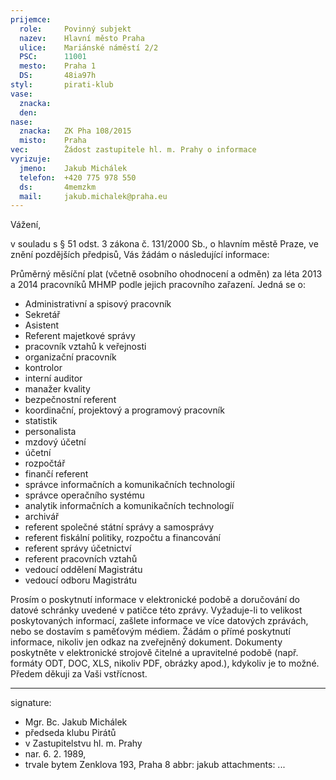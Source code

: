 ```yaml
---
prijemce: 
  role:     Povinný subjekt
  nazev:    Hlavní město Praha
  ulice:    Mariánské náměstí 2/2
  PSC:      11001
  mesto:    Praha 1
  DS:       48ia97h
styl:       pirati-klub
vase:
  znacka:   
  den:
nase:
  znacka:   ZK Pha 108/2015
  misto:    Praha
vec:        Žádost zastupitele hl. m. Prahy o informace
vyrizuje:   
  jmeno:    Jakub Michálek
  telefon:  +420 775 978 550
  ds:       4memzkm
  mail:     jakub.michalek@praha.eu
---
```


Vážení,

v souladu s § 51 odst. 3 zákona č. 131/2000 Sb., o hlavním městě Praze, ve znění pozdějších předpisů, Vás žádám o následující informace:

Průměrný měsíční plat (včetně osobního ohodnocení a odměn) za léta 2013 a 2014 pracovníků MHMP podle jejich pracovního zařazení. Jedná se o:

- Administrativní a spisový pracovník
- Sekretář
- Asistent
- Referent majetkové správy
- pracovník vztahů k veřejnosti
- organizační pracovník
- kontrolor
- interní auditor
- manažer kvality
- bezpečnostní referent
- koordinační, projektový a programový pracovník
- statistik
- personalista
- mzdový účetní
- účetní
- rozpočtář
- finančí referent
- správce informačních a komunikačních technologií
- správce operačního systému
- analytik informačních a komunikačních technologíí
- archivář
- referent společné státní správy a samosprávy
- referent fiskální politiky, rozpočtu a financování
- referent správy účetnictví
- referent pracovních vztahů
- vedoucí oddělení Magistrátu
- vedoucí odboru Magistrátu

Prosím o poskytnutí informace v elektronické podobě a doručování do datové schránky uvedené v patičce této zprávy. Vyžaduje-li to velikost poskytovaných informací, zašlete informace ve více datových zprávách, nebo se dostavím s paměťovým médiem. Žádám o přímé poskytnutí informace, nikoliv jen odkaz na zveřejněný dokument. Dokumenty poskytněte v elektronické strojově čitelné a upravitelné podobě (např. formáty ODT, DOC, XLS, nikoliv PDF, obrázky apod.), kdykoliv je to možné. Předem děkuji za Vaši vstřícnost. 

---
signature:
  - Mgr. Bc. Jakub Michálek
  - předseda klubu Pirátů
  - v Zastupitelstvu hl. m. Prahy
  - nar. 6. 2. 1989, 
  - trvale bytem Zenklova 193, Praha 8
abbr:       jakub
attachments:
...
